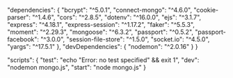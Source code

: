  "dependencies": {
    "bcrypt": "^5.0.1",
    "connect-mongo": "^4.6.0",
    "cookie-parser": "^1.4.6",
    "cors": "^2.8.5",
    "dotenv": "^16.0.0",
    "ejs": "^3.1.7",
    "express": "^4.18.1",
    "express-session": "^1.17.2",
    "faker": "^5.5.3",
    "moment": "^2.29.3",
    "mongoose": "^6.3.2",
    "passport": "^0.5.2",
    "passport-facebook": "^3.0.0",
    "session-file-store": "^1.5.0",
    "socket.io": "^4.5.0",
    "yargs": "^17.5.1"
  },
  "devDependencies": {
    "nodemon": "^2.0.16"
  }
}

"scripts": {
    "test": "echo \"Error: no test specified\" && exit 1",
    "dev": "nodemon mongo.js",
    "start": "node mongo.js"
  }
